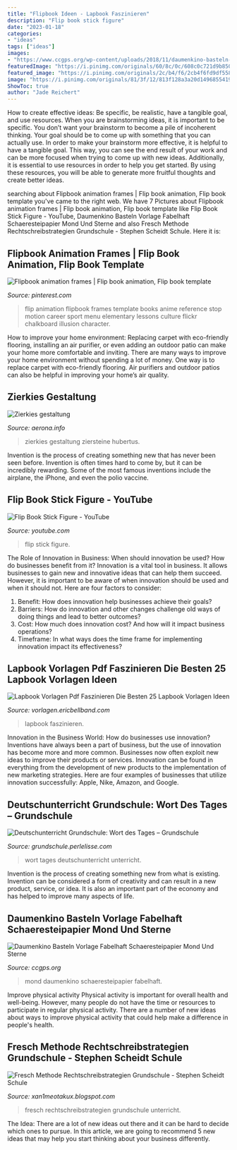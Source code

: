 ```yaml
---
title: "Flipbook Ideen - Lapbook Faszinieren"
description: "Flip book stick figure"
date: "2023-01-18"
categories:
- "ideas"
tags: ["ideas"]
images:
- "https://www.ccgps.org/wp-content/uploads/2018/11/daumenkino-basteln-vorlage-fabelhaft-schaeresteipapier-mond-und-sterne-mondnotizbuch-der-daumenkino-basteln-vorlage.jpg"
featuredImage: "https://i.pinimg.com/originals/60/8c/0c/608c0c721d9b85059a420d12fc0cb479.jpg"
featured_image: "https://i.pinimg.com/originals/2c/b4/f6/2cb4f6fd9df558f5e40a67b06741a3b7.jpg"
image: "https://i.pinimg.com/originals/81/3f/12/813f128a3a20d1496855419e5be37b74.jpg"
ShowToc: true
author: "Jade Reichert"
---
```



How to create effective ideas: Be specific, be realistic, have a tangible goal, and use resources.
When you are brainstorming ideas, it is important to be specific. You don’t want your brainstorm to become a pile of incoherent thinking. Your goal should be to come up with something that you can actually use. In order to make your brainstorm more effective, it is helpful to have a tangible goal. This way, you can see the end result of your work and can be more focused when trying to come up with new ideas. Additionally, it is essential to use resources in order to help you get started. By using these resources, you will be able to generate more fruitful thoughts and create better ideas.

	

		
searching about Flipbook animation frames | Flip book animation, Flip book template you've came to the right web. We have 7 Pictures about Flipbook animation frames | Flip book animation, Flip book template like Flip Book Stick Figure - YouTube, Daumenkino Basteln Vorlage Fabelhaft Schaeresteipapier Mond Und Sterne and also Fresch Methode Rechtschreibstrategien Grundschule - Stephen Scheidt Schule. Here it is:
		
    
## Flipbook Animation Frames | Flip Book Animation, Flip Book Template

<img loading=lazy src="https://i.pinimg.com/originals/81/3f/12/813f128a3a20d1496855419e5be37b74.jpg" onerror="this.onerror=null;this.src='https://tse3.mm.bing.net/th?id=OIP.BGkmjzaYxbjW9XYB88yfRwHaF5&amp;pid=15.1';" alt="Flipbook animation frames | Flip book animation, Flip book template">

_Source: pinterest.com_

>flip animation flipbook frames template books anime reference stop motion career sport menu elementary lessons culture flickr chalkboard illusion character. 

	

How to improve your home environment: Replacing carpet with eco-friendly flooring, installing an air purifier, or even adding an outdoor patio can make your home more comfortable and inviting.
There are many ways to improve your home environment without spending a lot of money. One way is to replace carpet with eco-friendly flooring. Air purifiers and outdoor patios can also be helpful in improving your home’s air quality.

    
## Zierkies Gestaltung

<img loading=lazy src="https://aerona.info/images5/1119/zierkies-gestaltung/zierkies-gestaltung-64_3.jpg" onerror="this.onerror=null;this.src='https://tse1.mm.bing.net/th?id=OIP.MYZzQJZ-yIsOHcvxUwVVzgHaFj&amp;pid=15.1';" alt="Zierkies gestaltung">

_Source: aerona.info_

>zierkies gestaltung ziersteine hubertus. 

	

Invention is the process of creating something new that has never been seen before. Invention is often times hard to come by, but it can be incredibly rewarding. Some of the most famous inventions include the airplane, the iPhone, and even the polio vaccine.

    
## Flip Book Stick Figure - YouTube

<img loading=lazy src="https://i.ytimg.com/vi/QmLr5D9Kbw0/hqdefault.jpg" onerror="this.onerror=null;this.src='https://tse4.mm.bing.net/th?id=OIP.251ItnJiY3JKm5bg442IrgHaFj&amp;pid=15.1';" alt="Flip Book Stick Figure - YouTube">

_Source: youtube.com_

>flip stick figure. 

	

The Role of Innovation in Business: When should innovation be used? How do businesses benefit from it?
Innovation is a vital tool in business. It allows businesses to gain new and innovative ideas that can help them succeed. However, it is important to be aware of when innovation should be used and when it should not. Here are four factors to consider:
1. Benefit: How does innovation help businesses achieve their goals?
2. Barriers: How do innovation and other changes challenge old ways of doing things and lead to better outcomes?
3. Cost: How much does innovation cost? And how will it impact business operations? 
4. Timeframe: In what ways does the time frame for implementing innovation impact its effectiveness?

    
## Lapbook Vorlagen Pdf Faszinieren Die Besten 25 Lapbook Vorlagen Ideen

<img loading=lazy src="https://vorlagen.ericbellband.com/wp-content/uploads/2019/03/lapbook-vorlagen-pdf-faszinieren-die-besten-25-lapbook-vorlagen-ideen-auf-pinterest-von-lapbook-vorlagen-pdf.jpg" onerror="this.onerror=null;this.src='https://tse4.mm.bing.net/th?id=OIP.gUyf3O8SfLm-gP5gDBmjTgAAAA&amp;pid=15.1';" alt="Lapbook Vorlagen Pdf Faszinieren Die Besten 25 Lapbook Vorlagen Ideen">

_Source: vorlagen.ericbellband.com_

>lapbook faszinieren. 

	

Innovation in the Business World: How do businesses use innovation?
Inventions have always been a part of business, but the use of innovation has become more and more common. Businesses now often exploit new ideas to improve their products or services. Innovation can be found in everything from the development of new products to the implementation of new marketing strategies. Here are four examples of businesses that utilize innovation successfully: Apple, Nike, Amazon, and Google.

    
## Deutschunterricht Grundschule: Wort Des Tages – Grundschule

<img loading=lazy src="https://i.pinimg.com/originals/2c/b4/f6/2cb4f6fd9df558f5e40a67b06741a3b7.jpg" onerror="this.onerror=null;this.src='https://tse2.mm.bing.net/th?id=OIP.H0H43EJ_dUL283lXy-oAjgHaLH&amp;pid=15.1';" alt="Deutschunterricht Grundschule: Wort des Tages – Grundschule">

_Source: grundschule.perlelisse.com_

>wort tages deutschunterricht unterricht. 

	

Invention is the process of creating something new from what is existing. Invention can be considered a form of creativity and can result in a new product, service, or idea. It is also an important part of the economy and has helped to improve many aspects of life.

    
## Daumenkino Basteln Vorlage Fabelhaft Schaeresteipapier Mond Und Sterne

<img loading=lazy src="https://www.ccgps.org/wp-content/uploads/2018/11/daumenkino-basteln-vorlage-fabelhaft-schaeresteipapier-mond-und-sterne-mondnotizbuch-der-daumenkino-basteln-vorlage.jpg" onerror="this.onerror=null;this.src='https://tse3.mm.bing.net/th?id=OIP.VTVpk-giVzixZpvZtcNQOgHaHa&amp;pid=15.1';" alt="Daumenkino Basteln Vorlage Fabelhaft Schaeresteipapier Mond Und Sterne">

_Source: ccgps.org_

>mond daumenkino schaeresteipapier fabelhaft. 

	

Improve physical activity
Physical activity is important for overall health and well-being. However, many people do not have the time or resources to participate in regular physical activity. There are a number of new ideas about ways to improve physical activity that could help make a difference in people's health.

    
## Fresch Methode Rechtschreibstrategien Grundschule - Stephen Scheidt Schule

<img loading=lazy src="https://i.pinimg.com/originals/60/8c/0c/608c0c721d9b85059a420d12fc0cb479.jpg" onerror="this.onerror=null;this.src='https://tse2.mm.bing.net/th?id=OIP.eQ7cBa1IZTUpJEkx5p4MywHaJQ&amp;pid=15.1';" alt="Fresch Methode Rechtschreibstrategien Grundschule - Stephen Scheidt Schule">

_Source: xan1meotakux.blogspot.com_

>fresch rechtschreibstrategien grundschule unterricht. 

	

The Idea:
There are a lot of new ideas out there and it can be hard to decide which ones to pursue. In this article, we are going to recommend 5 new ideas that may help you start thinking about your business differently.

